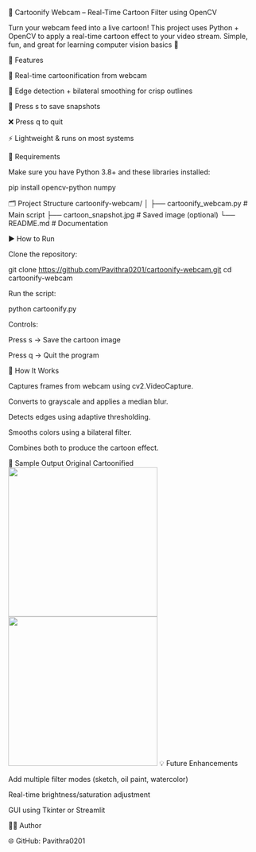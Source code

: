 🎨 Cartoonify Webcam – Real-Time Cartoon Filter using OpenCV

Turn your webcam feed into a live cartoon!
This project uses Python + OpenCV to apply a real-time cartoon effect to your video stream.
Simple, fun, and great for learning computer vision basics 👀

🚀 Features

🎥 Real-time cartoonification from webcam

🧠 Edge detection + bilateral smoothing for crisp outlines

💾 Press s to save snapshots

❌ Press q to quit

⚡ Lightweight & runs on most systems

🧰 Requirements

Make sure you have Python 3.8+ and these libraries installed:

pip install opencv-python numpy

🗂️ Project Structure
cartoonify-webcam/
│
├── cartoonify_webcam.py    # Main script
├── cartoon_snapshot.jpg    # Saved image (optional)
└── README.md               # Documentation

▶️ How to Run

Clone the repository:

git clone https://github.com/Pavithra0201/cartoonify-webcam.git
cd cartoonify-webcam


Run the script:

python cartoonify.py


Controls:

Press s → Save the cartoon image

Press q → Quit the program

🧠 How It Works

Captures frames from webcam using cv2.VideoCapture.

Converts to grayscale and applies a median blur.

Detects edges using adaptive thresholding.

Smooths colors using a bilateral filter.

Combines both to produce the cartoon effect.

📸 Sample Output
Original	Cartoonified
<img src="https://github.com/Pavithra0201/cartoonify/assets/sample1.jpg" width="300"/>	<img src="https://github.com/<your-username>/cartoonify-webcam/assets/sample2.jpg" width="300"/>
💡 Future Enhancements

Add multiple filter modes (sketch, oil paint, watercolor)

Real-time brightness/saturation adjustment

GUI using Tkinter or Streamlit

🧑‍💻 Author


🌐 GitHub: Pavithra0201
